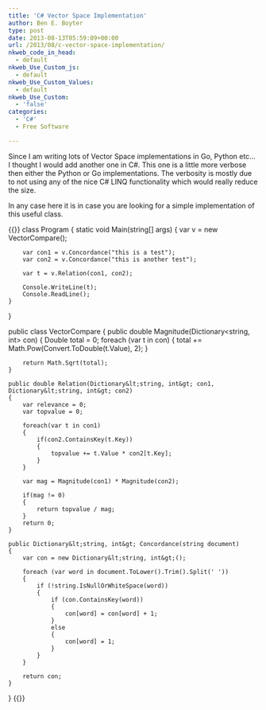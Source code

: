 ```yaml
---
title: 'C# Vector Space Implementation'
author: Ben E. Boyter
type: post
date: 2013-08-13T05:59:09+00:00
url: /2013/08/c-vector-space-implementation/
nkweb_code_in_head:
  - default
nkweb_Use_Custom_js:
  - default
nkweb_Use_Custom_Values:
  - default
nkweb_Use_Custom:
  - 'false'
categories:
  - 'C#'
  - Free Software

---
```

Since I am writing lots of Vector Space implementations in Go, Python etc&#8230; I thought I would add another one in C#. This one is a little more verbose then either the Python or Go implementations. The verbosity is mostly due to not using any of the nice C# LINQ functionality which would really reduce the size.

In any case here it is in case you are looking for a simple implementation of this useful class.

{{<highlight csharp>}}
class Program
{
	static void Main(string[] args)
	{
		var v = new VectorCompare();

		var con1 = v.Concordance("this is a test");
		var con2 = v.Concordance("this is another test");

		var t = v.Relation(con1, con2);

		Console.WriteLine(t);
		Console.ReadLine();
	}
}

public class VectorCompare
{
	public double Magnitude(Dictionary&lt;string, int&gt; con)
	{
		Double total = 0;
		foreach (var t in con)
		{
			total += Math.Pow(Convert.ToDouble(t.Value), 2);
		}

		return Math.Sqrt(total);
	}

	public double Relation(Dictionary&lt;string, int&gt; con1, Dictionary&lt;string, int&gt; con2)
	{
		var relevance = 0;
		var topvalue = 0;

		foreach(var t in con1)
		{
			if(con2.ContainsKey(t.Key))
			{
				topvalue += t.Value * con2[t.Key];
			}
		}

		var mag = Magnitude(con1) * Magnitude(con2);

		if(mag != 0)
		{
			return topvalue / mag;
		}
		return 0;
	}

	public Dictionary&lt;string, int&gt; Concordance(string document)
	{
		var con = new Dictionary&lt;string, int&gt;();

		foreach (var word in document.ToLower().Trim().Split(' '))
		{
			if (!string.IsNullOrWhiteSpace(word))
			{
				if (con.ContainsKey(word))
				{
					con[word] = con[word] + 1;
				}
				else
				{
					con[word] = 1;
				}
			}
		}

		return con;
	}
}
{{</highlight>}}